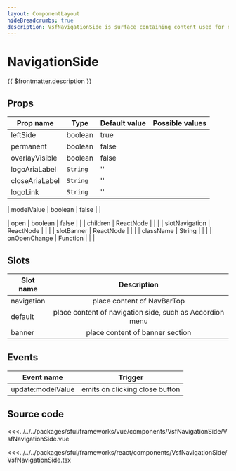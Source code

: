 ```yaml
---
layout: ComponentLayout
hideBreadcrumbs: true
description: VsfNavigationSide is surface containing content used for navigating the site, that is anchored to the left or right edge of the screen.
---
```

# NavigationSide

{{ $frontmatter.description }}

<Generate style="height: 700px" />

## Props

| Prop name             | Type                       | Default value | Possible values                        |
|-----------------------|----------------------------|---------------|----------------------------------------|
|  leftSide             |  boolean                   |  true         |                                        |
|  permanent            |  boolean                   |  false        |                                        |
|  overlayVisible       |  boolean                   |  false        |                                        |
|  logoAriaLabel        | `String`                   |  ''           |                                        |
|  closeAriaLabel       | `String`                   |  ''           |                                        |
|  logoLink             | `String`                   |  ''           |                                        |
<!-- vue -->
|  modelValue           |  boolean                   |  false        |                                        |
<!-- end vue -->
<!-- react -->
|  open                 |  boolean                   |  false        |                                        |
|  children             |  ReactNode                 |               |                                        |
|  slotNavigation       |  ReactNode                 |               |                                        |
|  slotBanner           |  ReactNode                 |               |                                        |
|  className            |  String                    |               |                                        |
|  onOpenChange         |  Function                  |               |                                        |
<!-- end react -->

<!-- vue -->
## Slots

| Slot name       |            Description            |
| ---------       | :-------------------------------: |
|  navigation     |  place content of NavBarTop       |
|  default        |  place content of navigation side, such as Accordion menu   |
|  banner         |  place content of banner section  |

## Events

| Event name |            Trigger               |
| ---------- | :----------------------------:   |
|  update:modelValue |  emits on clicking close button  |

<!-- end vue -->

## Source code

<!-- vue -->
<<<../../../packages/sfui/frameworks/vue/components/VsfNavigationSide/VsfNavigationSide.vue
<!-- end vue -->
<!-- react -->
<<<../../../packages/sfui/frameworks/react/components/VsfNavigationSide/VsfNavigationSide.tsx
<!-- end react -->
